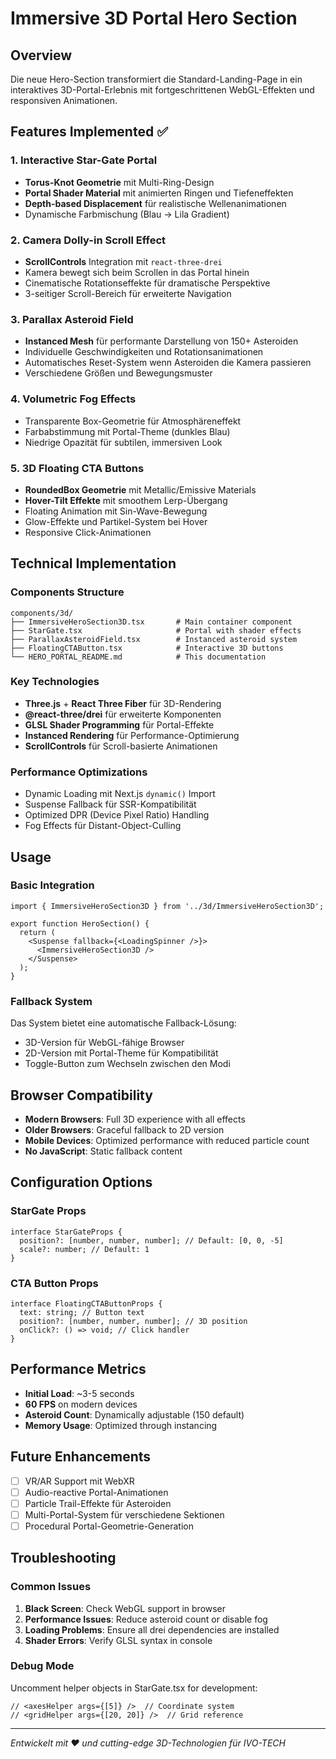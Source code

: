 # Immersive 3D Portal Hero Section

## Overview

Die neue Hero-Section transformiert die Standard-Landing-Page in ein interaktives 3D-Portal-Erlebnis mit fortgeschrittenen WebGL-Effekten und responsiven Animationen.

## Features Implemented ✅

### 1. Interactive Star-Gate Portal

- **Torus-Knot Geometrie** mit Multi-Ring-Design
- **Portal Shader Material** mit animierten Ringen und Tiefeneffekten
- **Depth-based Displacement** für realistische Wellenanimationen
- Dynamische Farbmischung (Blau → Lila Gradient)

### 2. Camera Dolly-in Scroll Effect

- **ScrollControls** Integration mit `react-three-drei`
- Kamera bewegt sich beim Scrollen in das Portal hinein
- Cinematische Rotationseffekte für dramatische Perspektive
- 3-seitiger Scroll-Bereich für erweiterte Navigation

### 3. Parallax Asteroid Field

- **Instanced Mesh** für performante Darstellung von 150+ Asteroiden
- Individuelle Geschwindigkeiten und Rotationsanimationen
- Automatisches Reset-System wenn Asteroiden die Kamera passieren
- Verschiedene Größen und Bewegungsmuster

### 4. Volumetric Fog Effects

- Transparente Box-Geometrie für Atmosphäreneffekt
- Farbabstimmung mit Portal-Theme (dunkles Blau)
- Niedrige Opazität für subtilen, immersiven Look

### 5. 3D Floating CTA Buttons

- **RoundedBox Geometrie** mit Metallic/Emissive Materials
- **Hover-Tilt Effekte** mit smoothem Lerp-Übergang
- Floating Animation mit Sin-Wave-Bewegung
- Glow-Effekte und Partikel-System bei Hover
- Responsive Click-Animationen

## Technical Implementation

### Components Structure

```
components/3d/
├── ImmersiveHeroSection3D.tsx       # Main container component
├── StarGate.tsx                     # Portal with shader effects
├── ParallaxAsteroidField.tsx        # Instanced asteroid system
├── FloatingCTAButton.tsx            # Interactive 3D buttons
└── HERO_PORTAL_README.md            # This documentation
```

### Key Technologies

- **Three.js** + **React Three Fiber** für 3D-Rendering
- **@react-three/drei** für erweiterte Komponenten
- **GLSL Shader Programming** für Portal-Effekte
- **Instanced Rendering** für Performance-Optimierung
- **ScrollControls** für Scroll-basierte Animationen

### Performance Optimizations

- Dynamic Loading mit Next.js `dynamic()` Import
- Suspense Fallback für SSR-Kompatibilität
- Optimized DPR (Device Pixel Ratio) Handling
- Fog Effects für Distant-Object-Culling

## Usage

### Basic Integration

```tsx
import { ImmersiveHeroSection3D } from '../3d/ImmersiveHeroSection3D';

export function HeroSection() {
  return (
    <Suspense fallback={<LoadingSpinner />}>
      <ImmersiveHeroSection3D />
    </Suspense>
  );
}
```

### Fallback System

Das System bietet eine automatische Fallback-Lösung:

- 3D-Version für WebGL-fähige Browser
- 2D-Version mit Portal-Theme für Kompatibilität
- Toggle-Button zum Wechseln zwischen den Modi

## Browser Compatibility

- **Modern Browsers**: Full 3D experience with all effects
- **Older Browsers**: Graceful fallback to 2D version
- **Mobile Devices**: Optimized performance with reduced particle count
- **No JavaScript**: Static fallback content

## Configuration Options

### StarGate Props

```tsx
interface StarGateProps {
  position?: [number, number, number]; // Default: [0, 0, -5]
  scale?: number; // Default: 1
}
```

### CTA Button Props

```tsx
interface FloatingCTAButtonProps {
  text: string; // Button text
  position?: [number, number, number]; // 3D position
  onClick?: () => void; // Click handler
}
```

## Performance Metrics

- **Initial Load**: ~3-5 seconds
- **60 FPS** on modern devices
- **Asteroid Count**: Dynamically adjustable (150 default)
- **Memory Usage**: Optimized through instancing

## Future Enhancements

- [ ] VR/AR Support mit WebXR
- [ ] Audio-reactive Portal-Animationen
- [ ] Particle Trail-Effekte für Asteroiden
- [ ] Multi-Portal-System für verschiedene Sektionen
- [ ] Procedural Portal-Geometrie-Generation

## Troubleshooting

### Common Issues

1. **Black Screen**: Check WebGL support in browser
2. **Performance Issues**: Reduce asteroid count or disable fog
3. **Loading Problems**: Ensure all drei dependencies are installed
4. **Shader Errors**: Verify GLSL syntax in console

### Debug Mode

Uncomment helper objects in StarGate.tsx for development:

```tsx
// <axesHelper args={[5]} />  // Coordinate system
// <gridHelper args={[20, 20]} />  // Grid reference
```

---

_Entwickelt mit ❤️ und cutting-edge 3D-Technologien für IVO-TECH_
